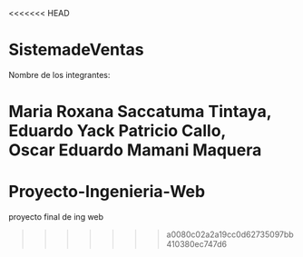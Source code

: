 <<<<<<< HEAD
# SistemadeVentas
Nombre de los integrantes:

Maria Roxana Saccatuma Tintaya,  
Eduardo Yack Patricio Callo,  
Oscar Eduardo Mamani Maquera
=======
# Proyecto-Ingenieria-Web
proyecto final de ing web
>>>>>>> a0080c02a2a19cc0d62735097bb410380ec747d6
